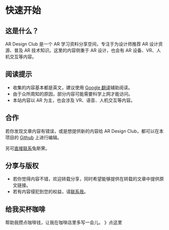 # 快速开始


## 这是什么？

AR Design Club 是一个 AR 学习资料分享空间，专注于为设计师推荐 AR 设计资源、普及 AR 技术知识。这里的内容侧重于 AR 设计，也会有 AR 设备、VR、人机交互等内容。

## 阅读提示
- 收集的内容基本都是英文，建议使用 [Google 翻译](https://translate.google.com/)辅助阅读。
- 由于众所周知的原因，部分内容可能需要科学上网才能访问。
- 本站内容以 AR 为主，也会涉及 VR、语音、人机交互等内容。

## 合作
若你发现文章内容有错误，或是想提供新的内容给 AR Design Club，都可以在本项目的 [Github](https://github.com/Tusiji/ar-design-club) 上进行编辑。

另可[直接联系](/about)兔斯霁。

## 分享与版权
- 若你觉得内容不错，欢迎转载分享，同时希望能够提供在转载的文章中提供原文链接。
- 若有内容侵犯到您的权益，请[联系我](/about)。

## 给我买杯咖啡
帮助我攒点咖啡钱，让我在咖啡店里多写一会儿。
》点这里
